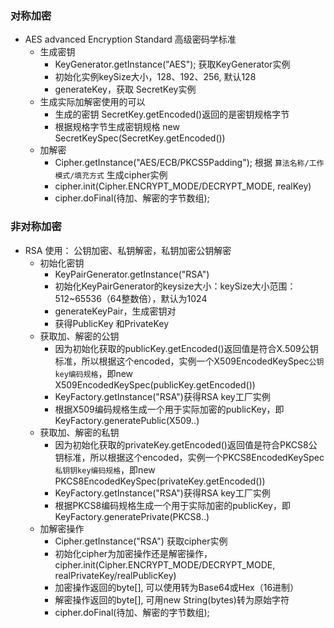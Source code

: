 ### 对称加密
+ AES advanced Encryption Standard 高级密码学标准
    - 生成密钥
        * KeyGenerator.getInstance("AES"); 获取KeyGenerator实例
        * 初始化实例keySize大小，128、192、256, 默认128
        * generateKey，获取 SecretKey实例
    - 生成实际加解密使用的可以
        * 生成的密钥 SecretKey.getEncoded()返回的是密钥规格字节
        * 根据规格字节生成密钥规格 new SecretKeySpec(SecretKey.getEncoded())
    - 加解密 
        * Cipher.getInstance("AES/ECB/PKCS5Padding"); 根据 `算法名称/工作模式/填充方式` 生成cipher实例
        * cipher.init(Cipher.ENCRYPT_MODE/DECRYPT_MODE, realKey)
        * cipher.doFinal(待加、解密的字节数组);

### 非对称加密
+ RSA 使用： 公钥加密、私钥解密，私钥加密公钥解密
    - 初始化密钥
        * KeyPairGenerator.getInstance("RSA")
        * 初始化KeyPairGenerator的keysize大小：keySize大小范围：512~65536（64整数倍），默认为1024
        * generateKeyPair，生成密钥对
        * 获得PublicKey 和PrivateKey
    - 获取加、解密的公钥
        * 因为初始化获取的publicKey.getEncoded()返回值是符合X.509公钥标准，所以根据这个encoded，实例一个X509EncodedKeySpec`公钥key编码规格`，即new X509EncodedKeySpec(publicKey.getEncoded())
        * KeyFactory.getInstance("RSA")获得RSA key工厂实例
        * 根据X509编码规格生成一个用于实际加密的publicKey，即KeyFactory.generatePublic(X509..)
    - 获取加、解密的私钥
        * 因为初始化获取的privateKey.getEncoded()返回值是符合PKCS8公钥标准，所以根据这个encoded，实例一个PKCS8EncodedKeySpec`私钥钥key编码规格`，即new PKCS8EncodedKeySpec(privateKey.getEncoded())
        * KeyFactory.getInstance("RSA")获得RSA key工厂实例
        * 根据PKCS8编码规格生成一个用于实际加密的publicKey，即KeyFactory.generatePrivate(PKCS8..)
    - 加解密操作
        * Cipher.getInstance("RSA") 获取cipher实例
        * 初始化cipher为加密操作还是解密操作，cipher.init(Cipher.ENCRYPT_MODE/DECRYPT_MODE, realPrivateKey/realPublicKey)
        * 加密操作返回的byte[], 可以使用转为Base64或Hex（16进制）
        * 解密操作返回的byte[], 可用new String(bytes)转为原始字符
        * cipher.doFinal(待加、解密的字节数组);